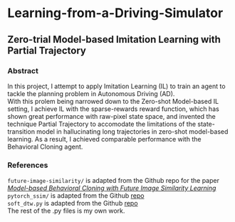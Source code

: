 # Learning-from-a-Driving-Simulator
## Zero-trial Model-based Imitation Learning with Partial Trajectory

### Abstract
In this project, I attempt to apply Imitation Learning (IL) to train an agent to tackle the planning problem in Autonomous Driving (AD).  
With this prolem being narrowed down to the Zero-shot Model-based IL setting, I achieve IL with the sparse-rewards reward function, which has shown great performance with raw-pixel state space, and invented the technique Partial Trajectory to accomodate the limitations of the state-transition model in hallucinating long trajectories in zero-shot model-based learning. As a result, I achieved comparable performance with the Behavioral Cloning agent.  

### References
`future-image-similarity/` is adapted from the Github repo for the paper [*Model-based Behavioral Cloning with Future Image Similarity Learning*](https://github.com/anwu21/future-image-similarity)  
`pytorch_ssim/` is adapted from the Github [repo](https://github.com/Po-Hsun-Su/pytorch-ssim)  
`soft_dtw.py` is adapted from the Github [repo](https://github.com/Sleepwalking/pytorch-softdtw)  
The rest of the .py files is my own work.  
